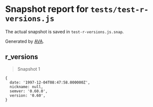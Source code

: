 # Snapshot report for `tests/test-r-versions.js`

The actual snapshot is saved in `test-r-versions.js.snap`.

Generated by [AVA](https://avajs.dev).

## r_versions

> Snapshot 1

    {
      date: '1997-12-04T08:47:58.000000Z',
      nickname: null,
      semver: '0.60.0',
      version: '0.60',
    }
